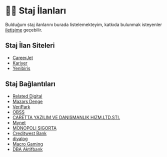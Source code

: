 # 👨‍🎓 Staj İlanları

Bulduğum staj ilanlarını burada listelemekteyim, katkıda bulunmak isteyenler [iletişime][mail] geçebilir.

## Staj İlan Siteleri

- [CareerJet]
- [Kariyer]
- [Yenibiris]

## Staj Bağlantıları

- [Related Digital]
- [Mazars Denge]
- [VeriPark]
- [OBSS]
- [CARETTA YAZILIM VE DANISMANLIK HIZM.LTD.STI.]
- [Mynet]
- [MONOPOLI SIGORTA]
- [Creditwest Bank]
- [diyalog]
- [Macro Gaming]
- [DBA Aktifbank]

[mail]: mailto::yedhrab@gmail.com?Subject=Staj%20%C4%B0lanlar%C4%B1
[CareerJet]: https://www.careerjet.com.tr/
[Kariyer]: https://www.kariyer.net/
[Related Digital]: https://www.kariyer.net/is-ilani/relateddigital-javascript-developer-ileri-derecede-ingilizce-2142805
[Mazars Denge]: https://www.kariyer.net/is-ilani/mazars-denge-yazilim-stajyeri-2160628
[VeriPark]: https://www.kariyer.net/is-ilani/veripark-staj-okulu-2258072
[OBSS]: https://www.kariyer.net/is-ilani/obss-bilisim-bilgisayar-hizmetleri-danismanlik-san-ios-and-android-development-young-talents-program-2264477
[CARETTA YAZILIM VE DANISMANLIK HIZM.LTD.STI.]: https://www.kariyer.net/is-ilani/caretta-yazilim-ve-danismanlik-hizm-ltd-sti-yazilim-stajyeri-2284971
[Mynet]: https://www.kariyer.net/is-ilani/mynet-techtrainee-2019-gelecegin-yazilim-gelistiricileri-2254173
[MONOPOLI SIGORTA]: https://www.kariyer.net/is-ilani/monopoli-sigorta-management-trainee-business-anst-yonetici-adayi-2288962
[Creditwest Bank]: https://www.kariyer.net/is-ilani/creditwest-bank-software-genius-2259817
[diyalog]: https://www.yenibiris.com/diyalog/full-stack-developer-pozisyonunda-stajyer-ariyoruz-is-ilani/850370
[Macro Gaming]: https://www.yenibiris.com/macro-gaming-ltd/yazilim-stajyeri-is-ilani/845348
[Yenibiris]: https://www.yenibiris.com/
[DBA Aktifbank]: https://www.linkedin.com/feed/update/urn:li:activity:6539119460173905920
